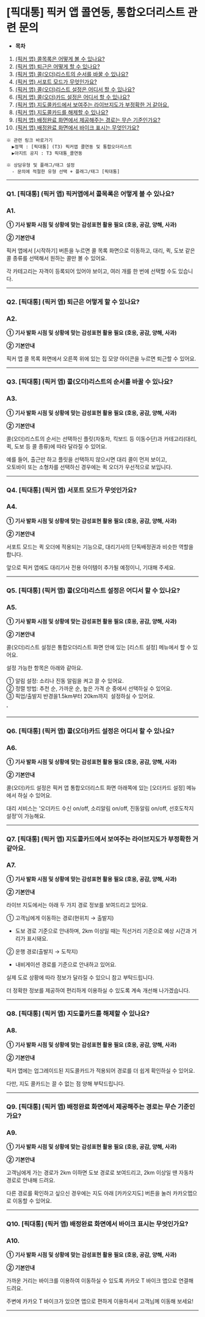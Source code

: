 # [픽대통] 픽커 앱 콜연동, 통합오더리스트 관련 문의

* **목차**

1. [(픽커 앱) 콜목록은 어떻게 볼 수 있나요?](#h_01JXVFJ1D9KE1E161QYGV4VC8H)
2. [(픽커 앱) 퇴근은 어떻게 할 수 있나요?](#h_01JXVWRYNK6CPM7276P1BRG193)
3. [(픽커 앱) 콜(오더)리스트의 순서를 바꿀 수 있나요?](#h_01JXVWRYNKCMM51XKFVXTR3GGS)
4. [(픽커 앱) 서포트 모드가 무엇인가요?](#h_01JXVWRYNKXW6NBG548E0DM6EK)
5. [(픽커 앱) 콜(오더)리스트 설정은 어디서 할 수 있나요?](#h_01JXVWRYNKAKG1CTFPWGBD55T1)
6. [(픽커 앱) 콜(오더)카드 설정은 어디서 할 수 있나요?](#h_01JXVWRYNK169VHEMDNEYYB4XV)
7. [(픽커 앱) 지도콜카드에서 보여주는 라이브지도가 부정확한 거 같아요.](#h_01JXVWRYNK2TRN7448RE1A047S)
8. [(픽커 앱) 지도콜카드를 해제할 수 있나요?](#h_01JXVWRYNKV9VZF3NAQ501VSS4)
9. [(픽커 앱) 배정완료 화면에서 제공해주는 경로는 무슨 기준인가요?](#h_01JXVWRYNK4CZFJVD9P1PR277T)
10. [(픽커 앱) 배정완료 화면에서 바이크 표시는 무엇인가요?](#h_01JXVWRYNKJ78XZ0XCZTHKCBXX)

```
※ 관련 링크 바로가기
  ▶정책 : [픽대통] (T3) 픽커앱 콜연동 및 통합오더리스트
  ▶아지트 공지 : T3 픽대통_콜연동
  
※ 상담유형 및 플래그/태그 설정
  - 문의에 적절한 유형 선택 + 플래그/태그 [픽대통]
```

---

### **Q1. [픽대통]** **(픽커 앱)** **픽커앱에서 콜목록은 어떻게 볼 수 있나요?**

### 

### **A1.**

**① 기사 발화 시점 및 상황에 맞는 감성표현 활용 필요 (호응, 공감, 양해, 사과)**

**② 기본안내**

픽커 앱에서 [시작하기] 버튼을 누르면 콜 목록 화면으로 이동하고, 대리, 퀵, 도보 같은 콜 종류를 선택해서 원하는 콜만 볼 수 있어요.

각 카테고리는 자격이 등록되어 있어야 보이고, 여러 개를 한 번에 선택할 수도 있습니다.

---

### **Q2. [픽대통]** **(픽커 앱)** **퇴근은 어떻게 할 수 있나요?**

### 

### **A2.**

**① 기사 발화 시점 및 상황에 맞는 감성표현 활용 필요 (호응, 공감, 양해, 사과)**

**② 기본안내**

픽커 앱 콜 목록 화면에서 오른쪽 위에 있는 집 모양 아이콘을 누르면 퇴근할 수 있어요.

---

### **Q3. [픽대통]** **(픽커 앱)** **콜(오더)리스트의 순서를 바꿀 수 있나요?**

### 

### **A3.**

**① 기사 발화 시점 및 상황에 맞는 감성표현 활용 필요 (호응, 공감, 양해, 사과)**

**② 기본안내**

콜(오더)리스트의 순서는 선택하신 플릿(자동차, 킥보드 등 이동수단)과 카테고리(대리, 퀵, 도보 등 콜 종류)에 따라 달라질 수 있어요.

예를 들어, 출근만 하고 플릿을 선택하지 않으시면 대리 콜이 먼저 보이고,  
오토바이 또는 소형차를 선택하신 경우에는 퀵 오더가 우선적으로 보입니다.

---

### **Q4. [픽대통]** **(픽커 앱)** **서포트 모드가 무엇인가요?**

### 

### **A4.**

**① 기사 발화 시점 및 상황에 맞는 감성표현 활용 필요 (호응, 공감, 양해, 사과)**

**② 기본안내**

서포트 모드는 퀵 오더에 적용되는 기능으로, 대리기사의 단독배정권과 비슷한 역할을 합니다.

앞으로 픽커 앱에도 대리기사 전용 아이템이 추가될 예정이니, 기대해 주세요.

---

### **Q5. [픽대통]** **(픽커 앱)** **콜(오더)리스트 설정은 어디서 할 수 있나요?**

### 

### **A5.**

**① 기사 발화 시점 및 상황에 맞는 감성표현 활용 필요 (호응, 공감, 양해, 사과)**

**② 기본안내**

콜(오더)리스트 설정은 통합오더리스트 화면 안에 있는 [리스트 설정] 메뉴에서 할 수 있어요.

설정 가능한 항목은 아래와 같아요.

① 알림 설정: 소리나 진동 알림을 켜고 끌 수 있어요.  
② 정렬 방법: 추천 순, 가까운 순, 높은 가격 순 중에서 선택하실 수 있어요.  
③ 픽업/출발지 반경을1.5km부터 20km까지  설정하실 수 있어요.

'

---

### **Q6. [픽대통]** **(픽커 앱)** **콜(오더)카드 설정은 어디서 할 수 있나요?**

### 

### **A6.**

**① 기사 발화 시점 및 상황에 맞는 감성표현 활용 필요 (호응, 공감, 양해, 사과)**

**② 기본안내**

콜(오더)카드 설정은 픽커 앱 통합오더리스트 화면 아래쪽에 있는 [오더카드 설정] 메뉴에서 하실 수 있어요.

대리 서비스는 '오더카드 수신 on/off, 소리알림 on/off, 진동알림 on/off, 선호도착지 설정'이 가능해요.

---

### **Q7. [픽대통]** **(픽커 앱)** **지도콜카드에서 보여주는 라이브지도가 부정확한 거 같아요.**

### 

### **A7.**

**① 기사 발화 시점 및 상황에 맞는 감성표현 활용 필요 (호응, 공감, 양해, 사과)**

**② 기본안내**

라이브 지도에서는 아래 두 가지 경로 정보를 보여드리고 있어요.

① 고객님에게 이동하는 경로(현위치 → 출발지)  
- 도보 경로 기준으로 안내하며, 2km 이상일 때는 직선거리 기준으로 예상 시간과 거리가 표시돼요.

② 운행 경로(출발지 → 도착지)  
- 내비게이션 경로를 기준으로 안내하고 있어요.

실제 도로 상황에 따라 정보가 달라질 수 있으니 참고 부탁드립니다.

더 정확한 정보를 제공하여 편리하게 이용하실 수 있도록 계속 개선해 나가겠습니다.

---

### **Q8. [픽대통]** **(픽커 앱)** **지도콜카드를 해제할 수 있나요?**

### 

### **A8.**

**① 기사 발화 시점 및 상황에 맞는 감성표현 활용 필요 (호응, 공감, 양해, 사과)**

**② 기본안내**

픽커 앱에는 업그레이드된 지도콜카드가 적용되어 경로를 더 쉽게 확인하실 수 있어요.

다만, 지도 콜카드는 끌 수 없는 점 양해 부탁드립니다.

---

### **Q9. [픽대통]** **(픽커 앱)** **배정완료 화면에서 제공해주는 경로는 무슨 기준인가요?**

### 

### **A9.**

**① 기사 발화 시점 및 상황에 맞는 감성표현 활용 필요 (호응, 공감, 양해, 사과)**

**② 기본안내**

고객님에게 가는 경로가 2km 이하면 도보 경로로 보여드리고, 2km 이상일 땐 자동차 경로로 안내해 드려요.

다른 경로를 확인하고 싶으신 경우에는 지도 아래 [카카오지도] 버튼을 눌러 카카오맵으로 이동할 수 있어요.

---

### **Q10. [픽대통]** **(픽커 앱)** **배정완료 화면에서 바이크 표시는 무엇인가요?**

### 

### **A10.**

**① 기사 발화 시점 및 상황에 맞는 감성표현 활용 필요 (호응, 공감, 양해, 사과)**

**② 기본안내**

가까운 거리는 바이크를 이용하여 이동하실 수 있도록 카카오 T 바이크 앱으로 연결해 드려요.

주변에 카카오 T 바이크가 있으면 앱으로 편하게 이용하셔서 고객님께 이동해 보세요!

---

### 